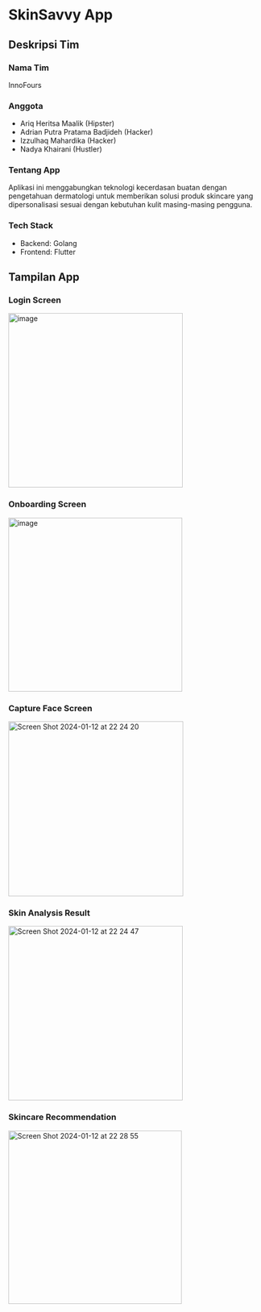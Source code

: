 # SkinSavvy App

## Deskripsi Tim

### Nama Tim
InnoFours

### Anggota
- Ariq Heritsa Maalik (Hipster)
- Adrian Putra Pratama Badjideh (Hacker)
- Izzulhaq Mahardika (Hacker)
- Nadya Khairani (Hustler)

### Tentang App
Aplikasi ini menggabungkan teknologi kecerdasan buatan dengan pengetahuan dermatologi untuk memberikan solusi produk skincare yang dipersonalisasi sesuai dengan kebutuhan kulit masing-masing pengguna.

### Tech Stack
- Backend: Golang
- Frontend: Flutter

## Tampilan App
### Login Screen
<img width="346" alt="image" src="https://github.com/dikaizm/SkinSavvy/assets/40682104/a06da230-3fd7-4647-810a-110a1ceb203a">

### Onboarding Screen
<img width="345" alt="image" src="https://github.com/dikaizm/SkinSavvy/assets/40682104/a09ad056-3afe-4af4-afaf-2886d0247011">

### Capture Face Screen
<img width="347" alt="Screen Shot 2024-01-12 at 22 24 20" src="https://github.com/dikaizm/SkinSavvy/assets/40682104/ee62fa89-8fdb-451c-9682-27a2162d2b66">

### Skin Analysis Result
<img width="346" alt="Screen Shot 2024-01-12 at 22 24 47" src="https://github.com/dikaizm/SkinSavvy/assets/40682104/fb8633e2-e689-4c46-a922-b3861fe36e92">

### Skincare Recommendation
<img width="344" alt="Screen Shot 2024-01-12 at 22 28 55" src="https://github.com/dikaizm/SkinSavvy/assets/40682104/9cba49cc-3b56-454a-8112-c6f42c0f7800">
